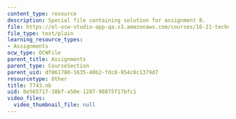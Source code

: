 ```yaml
---
content_type: resource
description: Special file containing solution for assignment 8.
file: https://ol-ocw-studio-app-qa.s3.amazonaws.com/courses/16-21-techniques-for-structural-analysis-and-design-spring-2005/8e56571738bfa50e128798875f17bfc1_T743.nb
file_type: text/plain
learning_resource_types:
- Assignments
ocw_type: OCWFile
parent_title: Assignments
parent_type: CourseSection
parent_uid: df061780-1635-40b2-fdc8-954c8c1379d7
resourcetype: Other
title: T743.nb
uid: 8e565717-38bf-a50e-1287-98875f17bfc1
video_files:
  video_thumbnail_file: null
---
```

